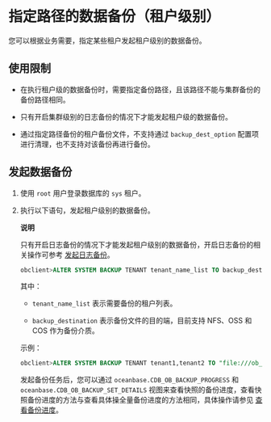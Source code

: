指定路径的数据备份（租户级别） 
====================================

您可以根据业务需要，指定某些租户发起租户级别的数据备份。

使用限制 
-------------------------

* 在执行租户级的数据备份时，需要指定备份路径，且该路径不能与集群备份的备份路径相同。

  

* 只有开启集群级别的日志备份的情况下才能发起租户级的数据备份。

  

* 通过指定路径备份的租户备份文件，不支持通过 `backup_dest_option` 配置项进行清理，也不支持对该备份再进行备份。

  




发起数据备份 
---------------------------

1. 使用 `root` 用户登录数据库的 `sys` 租户。

   

2. 执行以下语句，发起租户级别的数据备份。

   **说明**

   

   只有开启日志备份的情况下才能发起租户级别的数据备份，开启日志备份的相关操作可参考 [发起日志备份](/zh-CN/5.administrator-guide/7.high-data-availability/2.backup-and-restoration-management-1/3.back-up-data-at-the-cluster-level/1.backup-by-using-the-command-line-1/2.initiate-log-backup.md)。

   ```sql
   obclient>ALTER SYSTEM BACKUP TENANT tenant_name_list TO backup_destination;
   ```

   

   其中：
   * `tenant_name_list` 表示需要备份的租户列表。

     
   
   * `backup_destination` 表示备份文件的目的端，目前支持 NFS、OSS 和 COS 作为备份介质。

     
   

   

   示例：

   ```sql
   obclient>ALTER SYSTEM BACKUP TENANT tenant1,tenant2 TO "file:///ob_backup/";
   ```

   

   发起备份任务后，您可以通过 `oceanbase.CDB_OB_BACKUP_PROGRESS` 和 `oceanbase.CDB_OB_BACKUP_SET_DETAILS` 视图来查看快照的备份进度，查看快照备份进度的方法与查看具体操全量备份进度的方法相同，具体操作请参见 [查看备份进度](/zh-CN/5.administrator-guide/7.high-data-availability/2.backup-and-restoration-management-1/3.back-up-data-at-the-cluster-level/5.view-backup-progress-1.md)。
   



